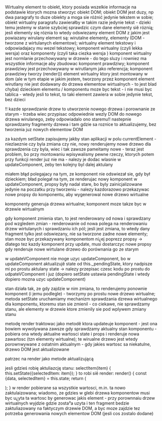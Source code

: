 Wirtualny element to obiekt, ktory posiada wszelkie informacje na podstawie ktorych mozna stworzyc obiekt DOM; obiekt DOM jest duzy, np dwa paragrafy to duze obiekty a moga sie różnić jedynie tekstem w sobie; obiekt wirtualny paragrafu zawierałby w takim razie jedynie tekst - dzieki temu jestemy w stanie szybciej sprawdzic czym dane elementy siê róznią; 
jesli elementy się róznia to wtedy odswiezamy element DOM z jakim jest powiazany wirulany element 
są: wirutalne elementy, elementy (DOM - tworzone z wirtulanych elementow); wirtualny element tekstowy i odpowiadajacy mu wezel tekstowy; komponent wirtualny (czyli lekka wersja) oraz komponenty (czyli taka ciezka wersja )
komponent wirtualny jest normlanie przechowywany w drzewie - do tego sluzy i rowniez ma wszystkie informacje aby zbudowac komponent prawdziwy;
komponent prawdziwy jest przechowywany w wirutlanym jako referencja; komponent prawdziwy tworzy (render()) element wirtualny ktory jest montowany w dom (ale w tym etapie w jakim jestem, tworzony przez komponent element wirutlany nie jest dodawany do drzewa elementow wirtualnych - to jest blad chyba)
dzieckiem elementu / komponentu moze byc tekst - i nie musi byc tablica - wtedy jesli to tekst, to taki element zawiera w sobie jedynie tekst, bez dzieci

!! kazde sprawdzanie drzew to utworzenie nowego drzewa i porownanie ze starym - trzeba wiec przypisac odpowiednie wezly DOM do nowego drzewa wirulanego, zeby odpowiadalo ono staremu!!
nastepnie sprawdzamy fragmenty dzrewa i tam gdzie sa roznice to aktualizujemy, bez tworzenia juz nowych elementow DOM

za kazdym setState zapisujemy jakby stan aplikacji w polu currentElement - niezlaeznie czy byla zmiana czy nie, nowy renderujemy nowe drzewo dla sprawdzenia czy byla, wiec i tak zawsze pameitamy nowe - teraz jest problem, bo przy montowaniu wpisywalismy pewne rzeczy, ktorych potem przy funkcji render juz nie ma - nalezy je dodac wlasnie w updateComponent, zeby ten kolejny byl dalej aktulany

miałem błąd polegajacy na tym, ze komponent nie odswiezał sie, gdy był dzieckiem; bład polegał na tym, ze renderujac nowy komponent w updateComponent, propsy były nadal stare, bo byly zainicjalizowane jedynie na poczatku przy tworzeniu - nalezy kazdorazowo przekazywac nowe propsy do komponentu, aby wygenerowal nowe drzewo wirtualne

komponenty generuja drzewa wirtualne; komponent moze takze byc w drzewie wirtualnym

gdy komponent zmienia stan, to jest renderowany od nowa i sprawdzany pod wzgledem zmian - renderowanie od nowa polega na renderowaniu drzew wirtulanych i sprawdzaniu ich pól; jesli jest zmiana, to wtedy dany fragment tylko jest odswiezany, nie sa tworzone zadne nowe elementy; stan moze byc przekazywany komponentom ni¿ej poprezz propsy -> dlatego tez kazdy komponent przy update, musi dostarczyc nowe propsy gdy renderuje nowe wirtulane drzewo do porównania go ze starym

w updateVComponent nie moge uzyc updateComponent, bo w updateComponent aktualizujê state od this._pendingState, ktory nadpisze mi po prostu aktulany state -> nalezy przepisac czesc kodu po prostu do udpateVComponent i juz (dopiero setState ustawia pendingState i wtedy dopiero mozna uzyc updateComponent)


stan działa tak, ze gdy zajdzie w nim zmiana, to renderujemy ponownie komponent (i jemu podlegle) - tworzymy po prostu nowe drzewo wirtualne; metoda setState uruchamiamy mechanizm sprawdzania dzrewa wirtualnego dla komponentu, ktoremu stan sie zmienil - co ciekawe, nie sprawdzamy stanu, ale elementy w drzewie ktore zmienily sie pod wplywem zmiany stanu

metodę render traktowac jako metodê ktora updateuje komponent - jest ona bowiem wywolywana zawsze gdy sprawdzamy aktualny stan komponentu - pobiera ona wtedy aktualne wartosci state i props i renderuje nowa zawartosc (tzn elementy wirtualne); te wirualne drzewo jest wtedy porownwywane z ostatnim aktualnym - gdy jakies wartosc sa niekatulne, drzewo DOM jest aktualizowane

patrzec na render jako metode aktualizującą

jesli gdzieś robię aktuliazcję stanu:
	selectItem(item) {
    	this.setState({selectedItem: item});
    }
to robi siê render:
	render() {
		const {data, selectedItem} = this.state;
		return (
			<div className="container">
				<Menu 
					createRows={this.createRows.bind(this)}
				></Menu>
				<List items={data}></List>
			</div>
		);
	}
w render pobierane sa wszystkie wartosci, m.in. ta nowo zaktulaizowana; wiadomo, ze gdzies w glebi drzewa komponentow musi byc u¿yta ta wartosc by generowac jakis element - przy porownnaiu drzew wirtualnych wyjdzie gdzie zosta³a uzyta i ten fragment bedzie zaktuliazowany na faktyczym drzewie DOM, a byc moze zajdzie tez potrzeba generowania nowych elementow DOM (jesli cos zostalo dodane)